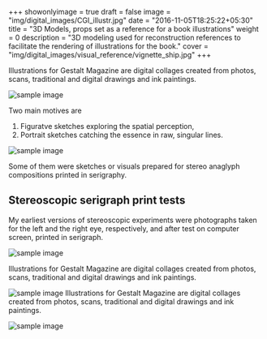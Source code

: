 +++
showonlyimage = true
draft = false
image = "img/digital_images/CGI_illustr.jpg"
date = "2016-11-05T18:25:22+05:30"
title = "3D Models, props set as a reference for a book illustrations"
weight = 0
description = "3D modeling used for reconstruction references to facilitate the rendering of illustrations for the book."
cover = "img/digital_images/visual_reference/vignette_ship.jpg"
+++

Illustrations for Gestalt Magazine are digital collages created from photos, scans, traditional and digital drawings and ink paintings.

<!--more-->

![sample image](/img/digital_images/visual_reference/model_3_references.jpg)

Two main motives are

1. Figuratve sketches exploring the spatial perception,
2. Portrait sketches catching the essence in raw, singular lines.

![sample image](/img/digital_images/visual_reference/Harbour_render_2.jpg)

Some of them were sketches or visuals prepared for stereo anaglyph compositions printed in serigraphy.

## Stereoscopic serigraph print tests

My earliest versions of stereoscopic experiments were photographs taken for the left and the right eye, respectively, and after test on computer screen, printed in serigraph.

![sample image](/img/digital_images/visual_reference/harbour_animation.gif)

Illustrations for Gestalt Magazine are digital collages created from photos, scans, traditional and digital drawings and ink paintings.

![sample image](/img/digital_images/visual_reference/Harbour_render_3.jpg)
Illustrations for Gestalt Magazine are digital collages created from photos, scans, traditional and digital drawings and ink paintings.

![sample image](/img/digital_images/visual_reference/final_drawing.jpg)
